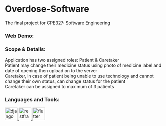 # Overdose-Software
 The final project for CPE327: Software Engineering

<h3 align="left">Web Demo:</h3>

<h3 align="left">Scope & Details:</h3>
Application has two assigned roles: Patient & Caretaker<br>
Patient may change their medicine status using photo of medicine label and date of opening then upload on to the server<br>
Caretaker, in case of patient being unable to use technology and cannot change their own status, can change status for the patient<br>
Caretaker can be assigned to maximum of 3 patients<br>


<h3 align="left">Languages and Tools:</h3>
<p align="left"> 
<a href="https://www.djangoproject.com/" target="_blank" rel="noreferrer"> <img src="https://cdn.worldvectorlogo.com/logos/django.svg" alt="django" width="40" height="40"/> </a> 
<a href="https://www.django-rest-framework.org/" target="_blank" rel="noreferrer"> <img src="https://www.django-rest-framework.org/img/logo.png" alt="restframework" width="40" height="40"/> </a> 
<a href="https://flutter.dev" target="_blank" rel="noreferrer"> <img src="https://www.vectorlogo.zone/logos/flutterio/flutterio-icon.svg" alt="flutter" width="40" height="40"/> </a> </p>
